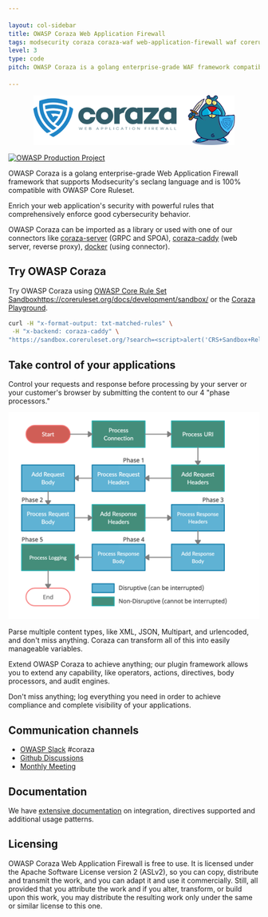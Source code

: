 ```yaml
---

layout: col-sidebar
title: OWASP Coraza Web Application Firewall
tags: modsecurity coraza coraza-waf web-application-firewall waf coreruleset modsec
level: 3
type: code
pitch: OWASP Coraza is a golang enterprise-grade WAF framework compatible with Modsecurity and OWASP Core Ruleset.

---
```


<p align="center">
    <img src="assets/images/logo-coraza-mascot.png" alt="logo" height="100vh" width="auto">
</p>

[![OWASP Production Project](https://img.shields.io/badge/owasp-production%20project-brightgreen)](https://owasp.org/www-project-coraza-web-application-firewall)

OWASP Coraza is a golang enterprise-grade Web Application Firewall framework that supports Modsecurity's seclang language and is 100% compatible with OWASP Core Ruleset.

Enrich your web application's security with powerful rules that comprehensively enforce good cybersecurity behavior. 

OWASP Coraza can be imported as a library or used with one of our connectors like [coraza-server](https://github.com/corazawaf/coraza-server) (GRPC and SPOA), [coraza-caddy](https://github.com/corazawaf/coraza-caddy) (web server, reverse proxy), [docker](#) (using connector).

## Try OWASP Coraza

Try OWASP Coraza using [OWASP Core Rule Set Sandbox]()https://coreruleset.org/docs/development/sandbox/ or the [Coraza Playground](https://playground.coraza.io/).

```sh
curl -H "x-format-output: txt-matched-rules" \
 -H "x-backend: coraza-caddy" \
"https://sandbox.coreruleset.org/?search=<script>alert('CRS+Sandbox+Release')</script>"
```

## Take control of your applications

Control your requests and response before processing by your server or your customer's browser by submitting the content to our 4 "phase processors."

![Rule Phases](/assets/images/execution_flow.png)

Parse multiple content types, like XML, JSON, Multipart, and urlencoded, and don't miss anything. Coraza can transform all of this into easily manageable variables.

Extend OWASP Coraza to achieve anything; our plugin framework allows you to extend any capability, like operators, actions, directives, body processors, and audit engines.

Don't miss anything; log everything you need in order to achieve compliance and complete visibility of your applications.

## Communication channels

- [OWASP Slack](https://owasp.org/slack/invite) #coraza 
- [Github Discussions](https://github.com/corazawaf/coraza/discussions)
- [Monthly Meeting](https://github.com/corazawaf/coraza/issues?q=label%3Ameeting+)


## Documentation

We have [extensive documentation](https://coraza.io) on integration, directives supported and additional usage patterns.

## Licensing

OWASP Coraza Web Application Firewall is free to use. It is licensed under the Apache Software License version 2 (ASLv2), so you can copy, distribute and transmit the work, and you can adapt it and use it commercially. Still, all provided that you attribute the work and if you alter, transform, or build upon this work, you may distribute the resulting work only under the same or similar license to this one.

